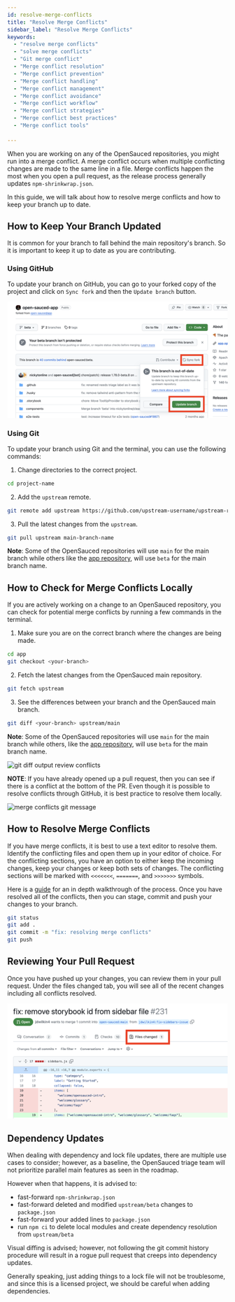```yaml
---
id: resolve-merge-conflicts
title: "Resolve Merge Conflicts"
sidebar_label: "Resolve Merge Conflicts"
keywords:
  - "resolve merge conflicts"
  - "solve merge conflicts"
  - "Git merge conflict"
  - "Merge conflict resolution"
  - "Merge conflict prevention"
  - "Merge conflict handling"
  - "Merge conflict management"
  - "Merge conflict avoidance"
  - "Merge conflict workflow"
  - "Merge conflict strategies"
  - "Merge conflict best practices"
  - "Merge conflict tools"

---
```


When you are working on any of the OpenSauced repositories, you might run into a merge conflict. A merge conflict occurs when multiple conflicting changes are made to the same line in a file. Merge conflicts happen the most when you open a pull request, as the release process generally updates `npm-shrinkwrap.json`.

In this guide, we will talk about how to resolve merge conflicts and how to keep your branch up to date.

## How to Keep Your Branch Updated

It is common for your branch to fall behind the main repository's branch. So it is important to keep it up to date as you are contributing.

### Using GitHub

To update your branch on GitHub, you can go to your forked copy of the project and click on `Sync fork` and then the `Update branch` button.

![syncing your branch on GitHub](../../../static/img/sync-branch-GH.png)

### Using Git

To update your branch using Git and the terminal, you can use the following commands:

1. Change directories to the correct project.

```bash
cd project-name
```

2. Add the `upstream` remote.

```bash
git remote add upstream https://github.com/upstream-username/upstream-repository.git
```
3. Pull the latest changes from the `upstream`.

```bash
git pull upstream main-branch-name
```

**Note**: Some of the OpenSauced repositories will use `main` for the main branch while others like the [app repository](https://github.com/open-sauced/app), will use `beta` for the main branch name.

## How to Check for Merge Conflicts Locally

If you are actively working on a change to an OpenSauced repository, you can check for potential merge conflicts by running a few commands in the terminal.

1. Make sure you are on the correct branch where the changes are being made.

```bash
cd app
git checkout <your-branch>
```

2. Fetch the latest changes from the OpenSauced main repository.

```bash
git fetch upstream
```

3. See the differences between your branch and the OpenSauced main branch.

```bash
git diff <your-branch> upstream/main
```

**Note**: Some of the OpenSauced repositories will use `main` for the main branch while others, like the [app repository](https://github.com/open-sauced/app), will use `beta` for the main branch name.

![git diff output review conflicts](../../../static/img/contributing-resolve-merge-conflicts-review-conflicts.png)

**NOTE**: If you have already opened up a pull request, then you can see if there is a conflict at the bottom of the PR. Even though it is possible to resolve conflicts through GitHub, it is best practice to resolve them locally.

![merge conflicts git message](../../../static/img/contributing-resolve-merge-conflicts-dont-do.png)

## How to Resolve Merge Conflicts

If you have merge conflicts, it is best to use a text editor to resolve them. Identify the conflicting files and open them up in your editor of choice. For the conflicting sections, you have an option to either keep the incoming changes, keep your changes or keep both sets of changes. The conflicting sections will be marked with `<<<<<<<`, `=======`, and `>>>>>>>` symbols.

Here is a [guide](https://dev.to/opensauced/keeping-your-branch-up-to-date-and-handling-merge-conflicts-while-waiting-for-pr-reviews-3b3h) for an in depth walkthrough of the process. Once you have resolved all of the conflicts, then you can stage, commit and push your changes to your branch.

```bash
git status
git add .
git commit -m "fix: resolving merge conflicts"
git push
```

## Reviewing Your Pull Request

Once you have pushed up your changes, you can review them in your pull request. Under the files changed tab, you will see all of the recent changes including all conflicts resolved.

![files changed tab on GitHub](../../../static/img/files-changed-tab.png)

## Dependency Updates

When dealing with dependency and lock file updates, there are multiple use cases to consider; however, as a baseline, the OpenSauced triage team will not prioritize parallel main features as seen in the roadmap.

However when that happens, it is advised to:

- fast-forward `npm-shrinkwrap.json`
- fast-forward deleted and modified `upstream/beta` changes to `package.json`
- fast-forward your added lines to `package.json`
- run `npm ci` to delete local modules and create dependency resolution from `upstream/beta`

Visual diffing is advised; however, not following the git commit history procedure will result in a rogue pull request that creeps into dependency updates.

Generally speaking, just adding things to a lock file will not be troublesome, and since this is a licensed project, we should be careful when adding dependencies.
